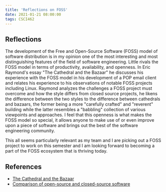 ```yaml
---
title: 'Reflections on FOSS'
date: 2021-01-21 08:00:00
tags: CSCI462
---
```


## Reflections

The development of the Free and Open-Source Software (FOSS) model of software distribution is in my opinion one of the most interesting and most distinguishing features of the field of software engineering. Little rivals the FOSS model in terms of productivity, availability, and openness. In Eric Raymond's essay "The Cathedral and the Bazaar" he discusses his experience with the FOSS model in his development of a POP email client and relates his experience to his observations of notable FOSS projects including Linux. Raymond analyzes the challenges a FOSS project must overcome and how the style differs from closed source projects, he likens the difference between the two styles to the difference between cathedrals and bazaars, the former being a more "carefully crafted" and "reverent" building while the latter resembles a "babbling" collection of various viewpoints and approaches. I feel that this openness is what makes the FOSS model so special, it allows anyone to make use of or even improve upon a piece of software and brings out the best of the software engineering community.

This all seems particularly relevant as my team and I are picking out a FOSS project to work on this semester and I am looking forward to becoming a part of the FOSS ecosystem that is thriving today.

## References

- [The Cathedral and the Bazaar](http://bowringj.people.cofc.edu/docs/cathedral-bazaar.pdf)
- [Comparison of open-source and closed-source software](https://en.wikipedia.org/wiki/Comparison_of_open-source_and_closed-source_software)
